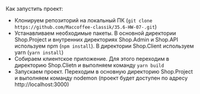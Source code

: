 Как запустить проект:
- Клонируем репозиторий на локальный ПК (```git clone https://github.com/Maccoffee-classik/35.6-HW-07-.git```)
- Устанавливаем необходимые пакеты. В основной директории Shop.Project и внутренних директориях Shop.Admin и Shop.API используем npm (```npm install```). В директории Shop.Client используем yarn (```yarn install```)
- Собираем клиентское приложение. Для этого переходим в директорию Shop.Clietn и выполняем команду ```yarn build```
- Запускаем проект. Переходим в основную директорию Shop.Project и выполняем команду nodemon (проект будет доступен по адресу http://localhost:3000)


